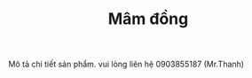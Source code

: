 ﻿---
layout: post
title: Mâm đồng
thumb: mam-dong.jpg
price: 0
tags: ["mam dong"]
---
Mô tả chi tiết sản phẩm. 
vui lòng liên hệ 0903855187 (Mr.Thanh)